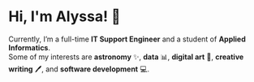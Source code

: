 # Hi, I'm Alyssa! 👋  

Currently, I’m a full-time **IT Support Engineer** and a student of **Applied Informatics**.  
Some of my interests are **astronomy** ✨, **data** 📊, **digital art** 🎨, **creative writing** 🖊️, and **software development** 💻.  

